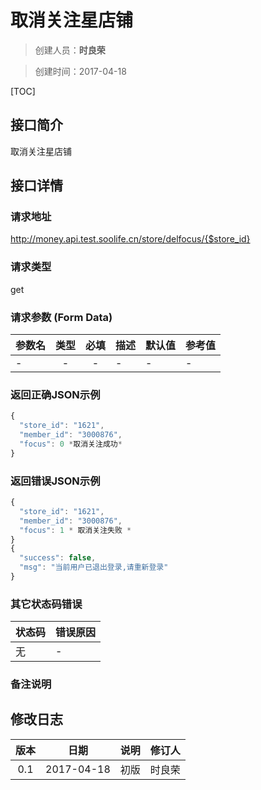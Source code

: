 # 取消关注星店铺
>创建人员：**时良荣**

>创建时间：2017-04-18

[TOC]


## 接口简介
取消关注星店铺

## 接口详情

### 请求地址
http://money.api.test.soolife.cn/store/delfocus/{$store_id}

### 请求类型
get

### 请求参数 (Form Data)
| 参数名 | 类型 | 必填 | 描述 | 默认值 | 参考值 |
| --- | :---: | :---: | --- | --- | --- |
|-|-|-|-|-|-|

### 返回正确JSON示例
```javascript
{
  "store_id": "1621",
  "member_id": "3000876",
  "focus": 0 *取消关注成功*
}
```
### 返回错误JSON示例
```javascript
{
  "store_id": "1621",
  "member_id": "3000876",
  "focus": 1 * 取消关注失败 *
}
{
  "success": false,
  "msg": "当前用户已退出登录,请重新登录"
}
```

### 其它状态码错误
| 状态码 | 错误原因     |
| :------------- | :------------- |
|无|-|

### 备注说明


## 修改日志
| 版本   | 日期         | 说明   | 修订人  |
| :----: | :----------: | :---- | :---- |
| 0.1  | 2017-04-18 | 初版   | 时良荣  |
